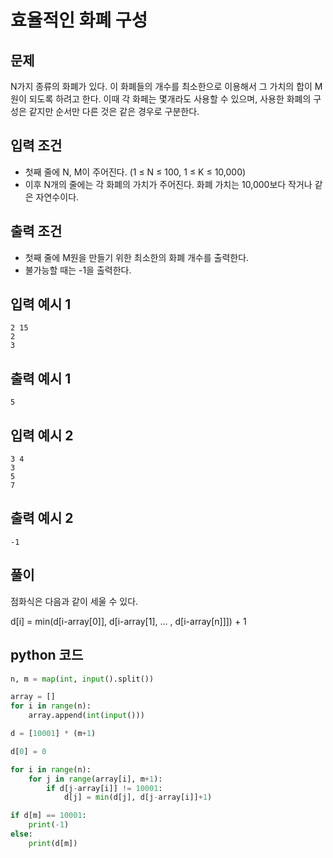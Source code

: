 # 효율적인 화폐 구성

## 문제

N가지 종류의 화폐가 있다. 이 화폐들의 개수를 최소한으로 이용해서 그 가치의 합이 M원이 되도록 하려고 한다. 이때 각 화페는 몇개라도 사용할 수 있으며, 사용한 화폐의 구성은 같지만 순서만 다른 것은 같은 경우로 구분한다.

## 입력 조건

- 첫째 줄에 N, M이 주어진다. (1 ≤ N ≤ 100, 1 ≤ K ≤ 10,000)
- 이후 N개의 줄에는 각 화폐의 가치가 주어진다. 화폐 가치는 10,000보다 작거나 같은 자연수이다.

## 출력 조건

- 첫째 줄에 M원을 만들기 위한 최소한의 화폐 개수를 출력한다.
- 불가능할 때는 -1을 출력한다.

## 입력 예시 1

    2 15
    2
    3

## 출력 예시 1

    5

## 입력 예시 2

    3 4
    3
    5
    7

## 출력 예시 2

    -1

## 풀이

점화식은 다음과 같이 세울 수 있다.

d[i] = min(d[i-array[0]], d[i-array[1], ... , d[i-array[n]]]) + 1

## python 코드

```python
n, m = map(int, input().split())

array = []
for i in range(n):
    array.append(int(input()))

d = [10001] * (m+1)

d[0] = 0

for i in range(n):
    for j in range(array[i], m+1):
        if d[j-array[i]] != 10001:
            d[j] = min(d[j], d[j-array[i]]+1)

if d[m] == 10001:
    print(-1)
else:
    print(d[m])
```